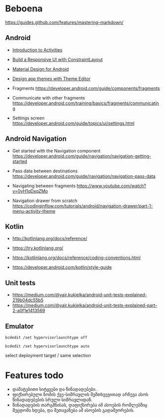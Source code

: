 # Beboena
https://guides.github.com/features/mastering-markdown/


## Android

- [Introduction to Activities](https://developer.android.com/guide/components/activities/intro-activities)

- [Build a Responsive UI with ConstraintLayout](https://developer.android.com/training/constraint-layout/)

- [Material Design for Android](https://developer.android.com/guide/topics/ui/look-and-feel/)
- [Design app themes with Theme Editor](https://developer.android.com/studio/write/theme-editor)

- Fragments https://developer.android.com/guide/components/fragments
- Communicate with other fragments https://developer.android.com/training/basics/fragments/communicating

- Settings screen https://developer.android.com/guide/topics/ui/settings.html


Android Navigation
------------------------------

- Get started with the Navigation component https://developer.android.com/guide/navigation/navigation-getting-started
- Pass data between destinations https://developer.android.com/guide/navigation/navigation-pass-data
- Navigating between fragments https://www.youtube.com/watch?v=0yH1qDxqZMo

- Navigation drawer from scratch https://codinginflow.com/tutorials/android/navigation-drawer/part-1-menu-activity-theme


Kotlin
------------------------------


- http://kotlinlang.org/docs/reference/
- https://try.kotlinlang.org/

- https://kotlinlang.org/docs/reference/coding-conventions.html
- https://developer.android.com/kotlin/style-guide


Unit tests
------------------------------

- https://medium.com/@yair.kukielka/android-unit-tests-explained-219b04dc55b5
- https://medium.com/@yair.kukielka/android-unit-tests-explained-part-2-a0f1e1413569


Emulator
------------------------------

`bcdedit /set hypervisorlaunchtype off`

`bcdedit /set hypervisorlaunchtype auto`

select deployment target / same selection


Features todo
==============================

- დამატებითი სიტყვები და წინადადებები.
- ფიქსირებული ზომის ქვე-სიმრავლის შემთხვევითად არჩევა ასოს წინადადებების სრული სიმრავლიდან.
- წინადადების თარგმნისას, დაფიქსირება იმ ასოების რომლებშიც შეცდომა ხდება, და შეთავაზება ამ ასოების გადამეორების.   